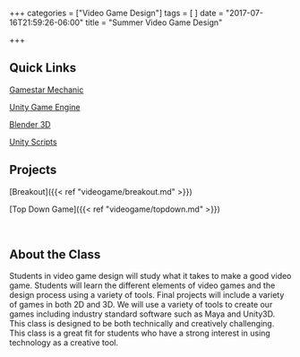 +++
categories = ["Video Game Design"]
tags = [
]
date = "2017-07-16T21:59:26-06:00"
title = "Summer Video Game Design"

+++

## Quick Links

[Gamestar Mechanic](https://gamestarmechanic.com/)

[Unity Game Engine](https://unity3d.com/)

[Blender 3D](https://www.blender.org/)

[Unity Scripts](https://github.com/turtletooth/unityscripts)

## Projects

[Breakout]({{< ref "videogame/breakout.md" >}})

[Top Down Game]({{< ref "videogame/topdown.md" >}})

&nbsp;

## About the Class

Students in video game design will study what it takes to make a good video game.  Students will learn the different elements of video games and the design process using a variety of tools.  Final projects will include a variety of games in both 2D and 3D.  We will use a variety of tools to create our games including industry standard software such as Maya and Unity3D.  This class is designed to be both technically and creatively challenging.  This class is a great fit for students who have a strong interest in using technology as a creative tool.  